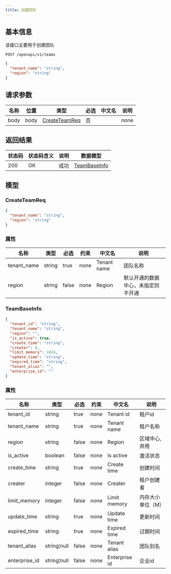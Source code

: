 ```yaml
---
title: 创建团队
---
```


## 基本信息

该接口主要用于创建团队

```shell title="请求路径"
POST /openapi/v1/teams
```

```json title="Body 请求体示例"
{
  "tenant_name": "string",
  "region": "string"
}
```

## 请求参数

| 名称 | 位置 | 类型                                  | 必选 | 中文名 | 说明 |
| ---- | ---- | ------------------------------------- | ---- | ------ | ---- |
| body | body | [CreateTeamReq](#schemacreateteamreq) | 否   |        | none |

## 返回结果

| 状态码 | 状态码含义                                              | 说明 | 数据模型 |
| ------ | ------------------------------------------------------- | ---- | -------- |
| 200    | OK | 成功 | [TeamBaseInfo](#schemateambaseinfo)   |

## 模型

### CreateTeamReq<a id="schemacreateteamreq"></a>

```json
{
  "tenant_name": "string",
  "region": "string"
}
```

### 属性

| 名称        | 类型   | 必选  | 约束 | 中文名      | 说明                               |
| ----------- | ------ | ----- | ---- | ----------- | ---------------------------------- |
| tenant_name | string | true  | none | Tenant name | 团队名称                           |
| region      | string | false | none | Region      | 默认开通的数据中心，未指定则不开通 |

### TeamBaseInfo<a id="schemateambaseinfo"></a>

```json
{
  "tenant_id": "string",
  "tenant_name": "string",
  "region": "",
  "is_active": true,
  "create_time": "string",
  "creater": 0,
  "limit_memory": 1024,
  "update_time": "string",
  "expired_time": "string",
  "tenant_alias": "",
  "enterprise_id": ""
}
```

### 属性

| 名称          | 类型        | 必选  | 约束 | 中文名        | 说明              |
| ------------- | ----------- | ----- | ---- | ------------- | ----------------- |
| tenant_id     | string      | true  | none | Tenant id     | 租户id            |
| tenant_name   | string      | true  | none | Tenant name   | 租户名称          |
| region        | string      | false | none | Region        | 区域中心,弃用     |
| is_active     | boolean     | false | none | Is active     | 激活状态          |
| create_time   | string      | true  | none | Create time   | 创建时间          |
| creater       | integer     | false | none | Creater       | 租户创建者        |
| limit_memory  | integer     | false | none | Limit memory  | 内存大小单位（M） |
| update_time   | string      | true  | none | Update time   | 更新时间          |
| expired_time  | string      | true  | none | Expired time  | 过期时间          |
| tenant_alias  | string¦null | false | none | Tenant alias  | 团队别名          |
| enterprise_id | string¦null | false | none | Enterprise id | 企业id            |
